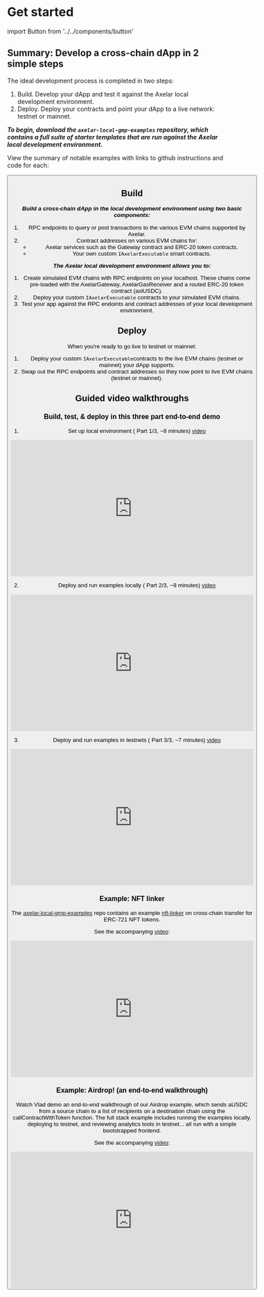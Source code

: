 # Get started

import Button from '../../components/button'

## Summary: Develop a cross-chain dApp in 2 simple steps

The ideal development process is completed in two steps: 

1. Build. Develop your dApp and test it against the Axelar local development environment.
2. Deploy. Deploy your contracts and point your dApp to a live network: testnet or mainnet.

**_To begin, download the `axelar-local-gmp-examples` repository, which contains a full suite of starter templates that are run against the Axelar local development environment._**

View the summary of notable examples with links to github instructions and code for each:

<Button title="Starter templates" url="./gmp/examples" />

## Build

**_Build a cross-chain dApp in the local development environment using two basic components:_**

1. RPC endpoints to query or post transactions to the various EVM chains supported by Axelar.
2. Contract addresses on various EVM chains for:
    - Axelar services such as the Gateway contract and ERC-20 token contracts.
    - Your own custom `IAxelarExecutable` smart contracts.

**_The Axelar local development environment allows you to:_**

1. Create simulated EVM chains with RPC endpoints on your localhost. These chains come pre-loaded with the AxelarGateway, AxelarGasReceiver and a routed ERC-20 token contract (axlUSDC).
2. Deploy your custom `IAxelarExecutable` contracts to your simulated EVM chains.
3. Test your app against the RPC endoints and contract addresses of your local development environment.

## Deploy

When you're ready to go live to testnet or mainnet: 

1. Deploy your custom `IAxelarExecutable`contracts to the live EVM chains (testnet or mainnet) your dApp supports. 
2. Swap out the RPC endpoints and contract addresses so they now point to live EVM chains (testnet or mainnet).

## Guided video walkthroughs

### Build, test, & deploy in this three part end-to-end demo
1. Set up local environment ( Part 1/3, ~8 minutes) [video](https://www.youtube.com/watch?v=PWXmsP_a-ck)
<iframe width="560" height="315" src="https://www.youtube.com/embed/PWXmsP_a-ck" title="YouTube video player" frameBorder="0" allow="accelerometer; autoplay; clipboard-write; encrypted-media; gyroscope; picture-in-picture" allowFullScreen></iframe>

2. Deploy and run examples locally ( Part 2/3, ~9 minutes) [video](https://www.youtube.com/watch?v=l2MAZKEWzZ4)
<iframe width="560" height="315" src="https://www.youtube.com/embed/l2MAZKEWzZ4" title="YouTube video player" frameBorder="0" allow="accelerometer; autoplay; clipboard-write; encrypted-media; gyroscope; picture-in-picture" allowFullScreen></iframe>

3. Deploy and run examples in testnets ( Part 3/3, ~7 minutes) [video](https://www.youtube.com/watch?v=X6HwmL6Tbg0)
<iframe width="560" height="315" src="https://www.youtube.com/embed/X6HwmL6Tbg0" title="YouTube video player" frameBorder="0" allow="accelerometer; autoplay; clipboard-write; encrypted-media; gyroscope; picture-in-picture" allowFullScreen></iframe>

### Example: NFT linker

The [axelar-local-gmp-examples](https://github.com/axelarnetwork/axelar-local-gmp-examples) repo contains an example [nft-linker](https://github.com/axelarnetwork/axelar-local-gmp-examples/tree/main/examples/nft-linker) on cross-chain transfer for ERC-721 NFT tokens.

See the accompanying [video](https://www.youtube.com/watch?v=pAxuQ7PIl8g):

<iframe width="560" height="315" src="https://www.youtube.com/embed/pAxuQ7PIl8g" title="YouTube video player" frameBorder="0" allow="accelerometer; autoplay; clipboard-write; encrypted-media; gyroscope; picture-in-picture" allowFullScreen></iframe>

### Example: Airdrop! (an end-to-end walkthrough)

Watch Vlad demo an end-to-end walkthrough of our Airdrop example, which sends aUSDC from a source chain to a list of recipients on a destination chain using the callContractWithToken function. The full stack example includes running the examples locally, deploying to testnet, and reviewing analytics tools in testnet... all run with a simple bootstrapped frontend.

See the accompanying [video](https://www.youtube.com/watch?v=D5Z6lCbjZNA):

<iframe width="560" height="315" src="https://www.youtube.com/embed/D5Z6lCbjZNA" title="YouTube video player" frameBorder="0" allow="accelerometer; autoplay; clipboard-write; encrypted-media; gyroscope; picture-in-picture" allowFullScreen></iframe>
